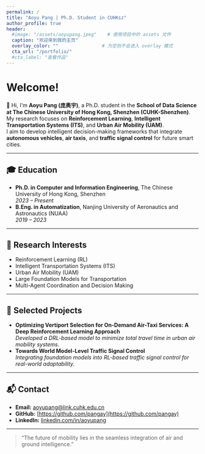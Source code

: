 ```yaml
---
permalink: /
title: "Aoyu Pang | Ph.D. Student in CUHKsz"
author_profile: true
header:
  #image: "/assets/aoyupang.jpeg"    # 使用项目中的 assets 文件
  caption: "欢迎来到我的主页"
  overlay_color: ""                # 为空则不会进入 overlay 模式
  cta_url: "/portfolio/"
  #cta_label: "查看作品"
---
```


# Welcome!

👋 Hi, I'm **Aoyu Pang (庞奥宇)**, a Ph.D. student in the **School of Data Science at The Chinese University of Hong Kong, Shenzhen (CUHK-Shenzhen)**.  
My research focuses on **Reinforcement Learning**, **Intelligent Transportation Systems (ITS)**, and **Urban Air Mobility (UAM)**.  
I aim to develop intelligent decision-making frameworks that integrate **autonomous vehicles**, **air taxis**, and **traffic signal control** for future smart cities.

---

## 🎓 Education
- **Ph.D. in Computer and Information Engineering**, The Chinese University of Hong Kong, Shenzhen  
  *2023 – Present*
- **B.Eng. in Automatization**, Nanjing University of Aeronautics and Astronautics (NUAA)  
  *2019 – 2023*

---

## 🔬 Research Interests
- Reinforcement Learning (RL)
- Intelligent Transportation Systems (ITS)
- Urban Air Mobility (UAM)
- Large Foundation Models for Transportation
- Multi-Agent Coordination and Decision Making

---

## 📄 Selected Projects
- **Optimizing Vertiport Selection for On-Demand Air-Taxi Services: A Deep Reinforcement Learning Approach**  
  *Developed a DRL-based model to minimize total travel time in urban air mobility systems.*
- **Towards World Model-Level Traffic Signal Control**  
  *Integrating foundation models into RL-based traffic signal control for real-world adaptability.*

---

## 📬 Contact
- **Email:** aoyupang@link.cuhk.edu.cn  
- **GitHub:** [https://github.com/pangay](https://github.com/pangay)
- **LinkedIn:** [linkedin.com/in/aoyupang](https://www.linkedin.com/in/aoyu-pang-39052b292/)

---

> “The future of mobility lies in the seamless integration of air and ground intelligence.”